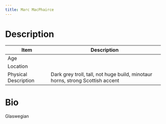 ```yaml
---
title: Marc MacPhairce
---
```


# Description

| Item                 | Description                                                                   |
| -------------------- | ----------------------------------------------------------------------------- |
| Age                  |                                                                               |
| Location             |                                                                               |
| Physical Description | Dark grey troll, tall, not huge build, minotaur horns, strong Scottish accent |

# Bio
Glaswegian
